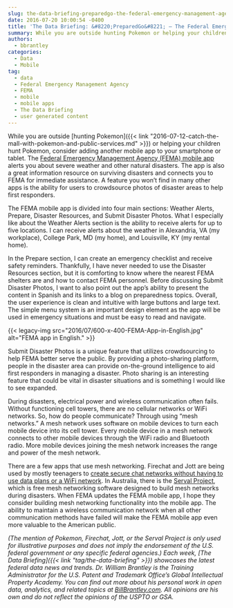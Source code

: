 ```yaml
---
slug: the-data-briefing-preparedgo-the-federal-emergency-management-agency-mobile-app
date: 2016-07-20 10:00:54 -0400
title: 'The Data Briefing: &#8220;PreparedGo&#8221; – The Federal Emergency Management Agency Mobile App'
summary: While you are outside hunting Pokemon or helping your children hunt Pokemon, consider adding another mobile app to your smartphone or tablet. The Federal Emergency Management Agency (FEMA) mobile app alerts you about severe weather and other natural disasters. The app is also a great information resource on surviving disasters and connects you to FEMA
authors:
  - bbrantley
categories:
  - Data
  - Mobile
tag:
  - data
  - Federal Emergency Management Agency
  - FEMA
  - mobile
  - mobile apps
  - The Data Briefing
  - user generated content
---
```


While you are outside [hunting Pokemon]({{< link "2016-07-12-catch-the-mall-with-pokemon-and-public-services.md" >}}) or helping your children hunt Pokemon, consider adding another mobile app to your smartphone or tablet. The [Federal Emergency Management Agency (FEMA) mobile app](https://www.fema.gov/mobile-app) alerts you about severe weather and other natural disasters. The app is also a great information resource on surviving disasters and connects you to FEMA for immediate assistance. A feature you won’t find in many other apps is the ability for users to crowdsource photos of disaster areas to help first responders.

The FEMA mobile app is divided into four main sections: Weather Alerts, Prepare, Disaster Resources, and Submit Disaster Photos. What I especially like about the Weather Alerts section is the ability to receive alerts for up to five locations. I can receive alerts about the weather in Alexandria, VA (my workplace), College Park, MD (my home), and Louisville, KY (my rental home).

In the Prepare section, I can create an emergency checklist and receive safety reminders. Thankfully, I have never needed to use the Disaster Resources section, but it is comforting to know where the nearest FEMA shelters are and how to contact FEMA personnel. Before discussing Submit Disaster Photos, I want to also point out the app&#8217;s ability to present the content in Spanish and its links to a blog on preparedness topics. Overall, the user experience is clean and intuitive with large buttons and large text. The simple menu system is an important design element as the app will be used in emergency situations and must be easy to read and navigate.

{{< legacy-img src="2016/07/600-x-400-FEMA-App-in-English.jpg" alt="FEMA app in English." >}}

Submit Disaster Photos is a unique feature that utilizes crowdsourcing to help FEMA better serve the public. By providing a photo-sharing platform, people in the disaster area can provide on-the-ground intelligence to aid first responders in managing a disaster. Photo sharing is an interesting feature that could be vital in disaster situations and is something I would like to see expanded.

During disasters, electrical power and wireless communication often fails. Without functioning cell towers, there are no cellular networks or WiFi networks. So, how do people communicate? Through using &#8220;mesh networks.&#8221; A mesh network uses software on mobile devices to turn each mobile device into its cell tower. Every mobile device in a mesh network connects to other mobile devices through the WiFi radio and Bluetooth radio. More mobile devices joining the mesh network increases the range and power of the mesh network.

There are a few apps that use mesh networking. Firechat and Jott are being used by mostly teenagers to [create secure chat networks without having to use data plans or a WiFi network](http://www.forbes.com/sites/parmyolson/2015/06/10/chat-app-jott-teens-mesh-networks/#74d6761e7d2f). In Australia, there is the [Serval Project](http://www.servalproject.org/), which is free mesh networking software designed to build mesh networks during disasters. When FEMA updates the FEMA mobile app, I hope they consider building mesh networking functionality into the mobile app. The ability to maintain a wireless communication network when all other communication methods have failed will make the FEMA mobile app even more valuable to the American public.

_(The mention of Pokemon, Firechat, Jott, or the Serval Project is only used for illustrative purposes and does not imply the endorsement of the U.S. federal government or any specific federal agencies.)_
_Each week, [The Data Briefing]({{< link "tag/the-data-briefing" >}}) showcases the latest federal data news and trends._
_Dr. William Brantley is the Training Administrator for the U.S. Patent and Trademark Office’s Global Intellectual Property Academy. You can find out more about his personal work in open data, analytics, and related topics at [BillBrantley.com](http://billbrantley.com). All opinions are his own and do not reflect the opinions of the USPTO or GSA._